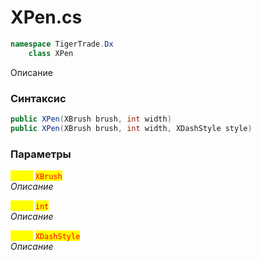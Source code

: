 
# XPen.cs
```csharp
namespace TigerTrade.Dx  
    class XPen
```

Описание

### Синтаксис
```csharp
public XPen(XBrush brush, int width)
public XPen(XBrush brush, int width, XDashStyle style)
```

### Параметры  
<mark style="color:yellow;">**`brush`**</mark> <mark style="color:red;">`XBrush`</mark>  
 *Описание*  
  
<mark style="color:yellow;">**`width`**</mark> <mark style="color:red;">`int`</mark>  
 *Описание*  
  
<mark style="color:yellow;">**`style`**</mark> <mark style="color:red;">`XDashStyle`</mark>  
 *Описание*  
  

                    
                    